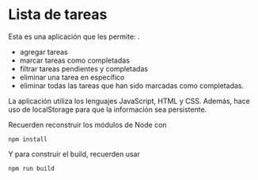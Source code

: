 # Lista de tareas

Esta es una aplicación que les permite: .
- agregar tareas
- marcar tareas como completadas
- filtrar tareas pendientes y completadas
- eliminar una tarea en específico
- eliminar todas las tareas que han sido marcadas como completadas. 

La aplicación utiliza los lenguajes JavaScript, HTML y CSS. Además, hace uso de localStorage para que la información sea persistente.

Recuerden reconstruir los módulos de Node con
```
npm install
```
Y para construir el build, recuerden usar
```
npm run build
```
